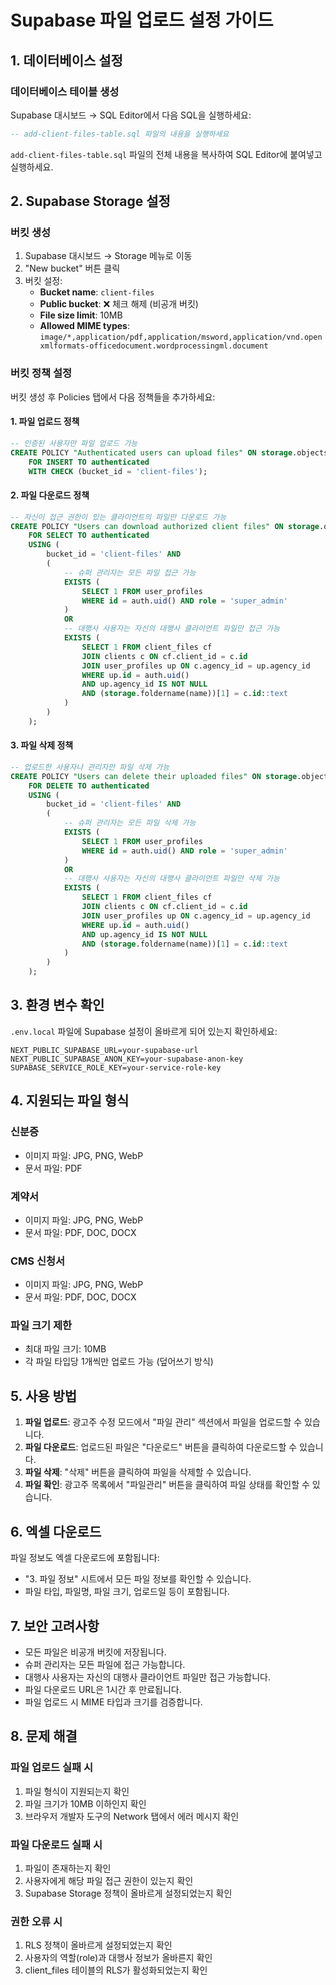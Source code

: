 # Supabase 파일 업로드 설정 가이드

## 1. 데이터베이스 설정

### 데이터베이스 테이블 생성
Supabase 대시보드 → SQL Editor에서 다음 SQL을 실행하세요:

```sql
-- add-client-files-table.sql 파일의 내용을 실행하세요
```

`add-client-files-table.sql` 파일의 전체 내용을 복사하여 SQL Editor에 붙여넣고 실행하세요.

## 2. Supabase Storage 설정

### 버킷 생성
1. Supabase 대시보드 → Storage 메뉴로 이동
2. "New bucket" 버튼 클릭
3. 버킷 설정:
   - **Bucket name**: `client-files`
   - **Public bucket**: ❌ 체크 해제 (비공개 버킷)
   - **File size limit**: 10MB
   - **Allowed MIME types**: `image/*,application/pdf,application/msword,application/vnd.openxmlformats-officedocument.wordprocessingml.document`

### 버킷 정책 설정
버킷 생성 후 Policies 탭에서 다음 정책들을 추가하세요:

#### 1. 파일 업로드 정책
```sql
-- 인증된 사용자만 파일 업로드 가능
CREATE POLICY "Authenticated users can upload files" ON storage.objects
    FOR INSERT TO authenticated
    WITH CHECK (bucket_id = 'client-files');
```

#### 2. 파일 다운로드 정책
```sql
-- 자신이 접근 권한이 있는 클라이언트의 파일만 다운로드 가능
CREATE POLICY "Users can download authorized client files" ON storage.objects
    FOR SELECT TO authenticated
    USING (
        bucket_id = 'client-files' AND
        (
            -- 슈퍼 관리자는 모든 파일 접근 가능
            EXISTS (
                SELECT 1 FROM user_profiles 
                WHERE id = auth.uid() AND role = 'super_admin'
            )
            OR
            -- 대행사 사용자는 자신의 대행사 클라이언트 파일만 접근 가능
            EXISTS (
                SELECT 1 FROM client_files cf
                JOIN clients c ON cf.client_id = c.id
                JOIN user_profiles up ON c.agency_id = up.agency_id
                WHERE up.id = auth.uid() 
                AND up.agency_id IS NOT NULL
                AND (storage.foldername(name))[1] = c.id::text
            )
        )
    );
```

#### 3. 파일 삭제 정책
```sql
-- 업로드한 사용자나 관리자만 파일 삭제 가능
CREATE POLICY "Users can delete their uploaded files" ON storage.objects
    FOR DELETE TO authenticated
    USING (
        bucket_id = 'client-files' AND
        (
            -- 슈퍼 관리자는 모든 파일 삭제 가능
            EXISTS (
                SELECT 1 FROM user_profiles 
                WHERE id = auth.uid() AND role = 'super_admin'
            )
            OR
            -- 대행사 사용자는 자신의 대행사 클라이언트 파일만 삭제 가능
            EXISTS (
                SELECT 1 FROM client_files cf
                JOIN clients c ON cf.client_id = c.id
                JOIN user_profiles up ON c.agency_id = up.agency_id
                WHERE up.id = auth.uid() 
                AND up.agency_id IS NOT NULL
                AND (storage.foldername(name))[1] = c.id::text
            )
        )
    );
```

## 3. 환경 변수 확인

`.env.local` 파일에 Supabase 설정이 올바르게 되어 있는지 확인하세요:

```env
NEXT_PUBLIC_SUPABASE_URL=your-supabase-url
NEXT_PUBLIC_SUPABASE_ANON_KEY=your-supabase-anon-key
SUPABASE_SERVICE_ROLE_KEY=your-service-role-key
```

## 4. 지원되는 파일 형식

### 신분증
- 이미지 파일: JPG, PNG, WebP
- 문서 파일: PDF

### 계약서
- 이미지 파일: JPG, PNG, WebP
- 문서 파일: PDF, DOC, DOCX

### CMS 신청서
- 이미지 파일: JPG, PNG, WebP
- 문서 파일: PDF, DOC, DOCX

### 파일 크기 제한
- 최대 파일 크기: 10MB
- 각 파일 타입당 1개씩만 업로드 가능 (덮어쓰기 방식)

## 5. 사용 방법

1. **파일 업로드**: 광고주 수정 모드에서 "파일 관리" 섹션에서 파일을 업로드할 수 있습니다.
2. **파일 다운로드**: 업로드된 파일은 "다운로드" 버튼을 클릭하여 다운로드할 수 있습니다.
3. **파일 삭제**: "삭제" 버튼을 클릭하여 파일을 삭제할 수 있습니다.
4. **파일 확인**: 광고주 목록에서 "파일관리" 버튼을 클릭하여 파일 상태를 확인할 수 있습니다.

## 6. 엑셀 다운로드

파일 정보도 엑셀 다운로드에 포함됩니다:
- "3. 파일 정보" 시트에서 모든 파일 정보를 확인할 수 있습니다.
- 파일 타입, 파일명, 파일 크기, 업로드일 등이 포함됩니다.

## 7. 보안 고려사항

- 모든 파일은 비공개 버킷에 저장됩니다.
- 슈퍼 관리자는 모든 파일에 접근 가능합니다.
- 대행사 사용자는 자신의 대행사 클라이언트 파일만 접근 가능합니다.
- 파일 다운로드 URL은 1시간 후 만료됩니다.
- 파일 업로드 시 MIME 타입과 크기를 검증합니다.

## 8. 문제 해결

### 파일 업로드 실패 시
1. 파일 형식이 지원되는지 확인
2. 파일 크기가 10MB 이하인지 확인
3. 브라우저 개발자 도구의 Network 탭에서 에러 메시지 확인

### 파일 다운로드 실패 시
1. 파일이 존재하는지 확인
2. 사용자에게 해당 파일 접근 권한이 있는지 확인
3. Supabase Storage 정책이 올바르게 설정되었는지 확인

### 권한 오류 시
1. RLS 정책이 올바르게 설정되었는지 확인
2. 사용자의 역할(role)과 대행사 정보가 올바른지 확인
3. client_files 테이블의 RLS가 활성화되었는지 확인 